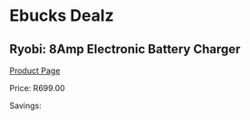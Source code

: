 
# Ebucks Dealz
## Ryobi: 8Amp Electronic Battery Charger
[Product Page](https://www.ebucks.com/web/shop/productSelected.do?prodId=315066536&catId=1234924297)

Price: R699.00

Savings: 


	